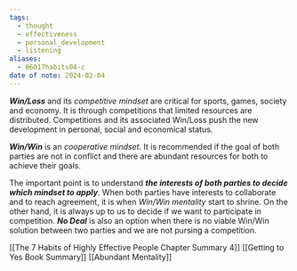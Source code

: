 ```yaml
---
tags:
  - thought
  - effectiveness
  - personal_development
  - listening
aliases:
  - 06017habits04-c
date of note: 2024-02-04
---
```


***Win/Loss*** and its *competitive mindset* are critical for sports, games, society and economy. It is through competitions that limited resources are distributed. Competitions and its associated Win/Loss push the new development in personal, social and economical status. 

***Win/Win*** is an *cooperative mindset*. It is recommended if the goal of both parties are not in conflict and there are abundant resources for both to achieve their goals.

The important point is to understand ***the interests of both parties to decide which mindset to apply***. When both parties have interests to collaborate and to reach agreement, it is when *Win/Win mentality* start to shrine. On the other hand, it is always up to us to decide if we want to participate in competition. ***No Deal*** is also an option when there is no viable Win/Win solution between two parties and we are not pursing a competition.


[[The 7 Habits of Highly Effective People Chapter Summary 4]]
[[Getting to Yes Book Summary]]
[[Abundant Mentality]]